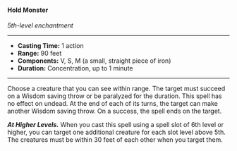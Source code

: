 #### Hold Monster
*5th-level enchantment*
___
- **Casting Time:** 1 action
- **Range:** 90 feet
- **Components:** V, S, M (a small, straight piece of iron)
- **Duration:** Concentration, up to 1 minute
___
Choose a creature that you can see within range. The target must succeed on a Wisdom saving throw or be paralyzed for the duration. This spell has no effect on undead. At the end of each of its turns, the target can make another Wisdom saving throw. On a success, the spell ends on the target.

***At Higher Levels.*** When you cast this spell using a spell slot of 6th level or higher, you can target one additional creature for each slot level above 5th. The creatures must be within 30 feet of each other when you target them.